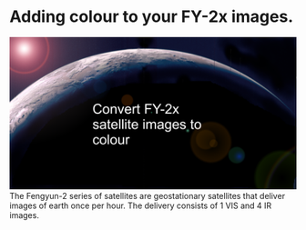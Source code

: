 # Adding colour to your FY-2x images.
![AutoAdjustTest](images/title.png)
The Fengyun-2 series of satellites are geostationary satellites that deliver images of earth once per hour. The delivery consists of 1 VIS and 4 IR images. 

